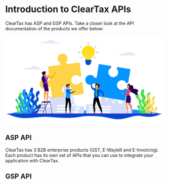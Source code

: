 # Introduction to ClearTax APIs

ClearTax has ASP and GSP APIs. Take a closer look at the API documentation of the products we offer below:

![](.gitbook/assets/integration-min.jpg)

## ASP API

ClearTax has 3 B2B enterprise products \(GST, E-Waybill and E-Invoicing\). Each product has its own set of APIs that you can use to integrate your application with ClearTax.

## GSP API

